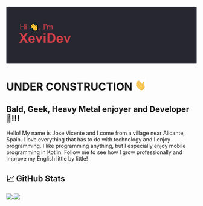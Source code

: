 [![Header](/images/headerBueno.png "Header")](https://github.com/XeviDev/)

<!--Hi, Folks!!-->
<h1>UNDER CONSTRUCTION <img src="/images/Hi.gif" width="30px"/></h1>

## Bald, Geek, Heavy Metal enjoyer and Developer 🤘!!!

Hello! My name is Jose Vicente and I come from a village near Alicante, Spain. I love everything that has to do with technology and I enjoy programming. I like programming anything, but I especially enjoy mobile programming in Kotlin. Follow me to see how I grow professionally and improve my English little by little!

<!--START_SECTION:waka-->
<!--END_SECTION:waka-->

## &#x1f4c8; GitHub Stats
<!--[![XeviDev's GitHub stats](https://github-readme-stats.vercel.app/api?username=xevidev&theme=aura_dark)](https://github.com/XeviDev/)

[![Top Langs](https://github-readme-stats.vercel.app/api/top-langs/?username=xevidev&count_private=true&theme=aura_dark&langs_count=5)](https://github.com/XeviDev/)-->

<a href="https://github.com/XeviDev/">
  <img align="center" src="https://github-readme-stats.vercel.app/api?username=xevidev&theme=aura_dark" />
</a>
<a href="https://github.com/XeviDev/">
  <img align="center" src="https://github-readme-stats.vercel.app/api/top-langs/?username=xevidev&count_private=true&theme=aura_dark&langs_count=5" />
</a>

